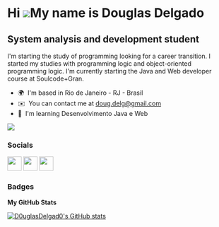 Hi ![](https://user-images.githubusercontent.com/18350557/176309783-0785949b-9127-417c-8b55-ab5a4333674e.gif)My name is Douglas Delgado
=======================================================================================================================================

System analysis and development student
---------------------------------------

I'm starting the study of programming looking for a career transition. I started my studies with programming logic and object-oriented programming logic. I'm currently starting the Java and Web developer course at Soulcode+Gran.

*   🌍  I'm based in Rio de Janeiro - RJ - Brasil
*   ✉️  You can contact me at [doug.delg@gmail.com](mailto:doug.delg@gmail.com)
*   🧠  I'm learning Desenvolvimento Java e Web

<a href="https://www.github.com/D0uglasDelgad0" target="_blank" rel="noreferrer"><img
src="https://img.shields.io/github/followers/D0uglasDelgad0?logo=github&style=for-the-badge&color=0891b2&labelColor=1c1917" /></a>

### Socials

<p align="left"> <a href="https://www.github.com/D0uglasDelgad0" target="_blank" rel="noreferrer"><img src="https://raw.githubusercontent.com/danielcranney/readme-generator/main/public/icons/socials/github.svg" width="32" height="32" /></a> <a href="http://www.instagram.com/douglas.delgados" target="_blank" rel="noreferrer"><img src="https://raw.githubusercontent.com/danielcranney/readme-generator/main/public/icons/socials/instagram.svg" width="32" height="32" /></a> <a href="https://www.linkedin.com/in/douglasdelgadorodriguesdeoliveira" target="_blank" rel="noreferrer"><img src="https://raw.githubusercontent.com/danielcranney/readme-generator/main/public/icons/socials/linkedin.svg" width="32" height="32" /></a></p>

### Badges

<b>My GitHub Stats</b>

<a href="http://www.github.com/D0uglasDelgad0"><img src="https://github-readme-stats.vercel.app/api?username=D0uglasDelgad0&show_icons=true&hide=&count_private=true&title_color=0891b2&text_color=ffffff&icon_color=0891b2&bg_color=1c1917&hide_border=true&show_icons=true" alt="D0uglasDelgad0's GitHub stats" /></a>
